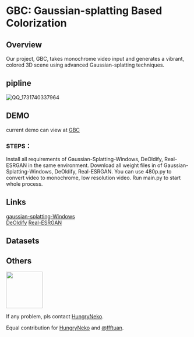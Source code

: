 # GBC: Gaussian-splatting Based Colorization  
## Overview  
Our project, GBC, takes monochrome video input and generates a vibrant, colored 3D scene using advanced Gaussian-splatting techniques.  
## pipline  
![QQ_1731740337964](https://github.com/user-attachments/assets/fd442bf5-6b2a-447b-bb85-dbccbcbaa03d)

## DEMO
current demo can view at [GBC](http://elucidator.cn/gbc-demo/)  

### STEPS：  
Install all requirements of Gaussian-Splatting-Windows, DeOldify, Real-ESRGAN in the same environment.
Download all weight files in of Gaussian-Splatting-Windows, DeOldify, Real-ESRGAN.
You can use 480p.py to convert video to monochrome, low resolution video.
Run main.py to start whole process.

## Links  
[gaussian-splatting-Windows](https://github.com/jonstephens85/gaussian-splatting-Windows)  
[DeOldify](https://github.com/jantic/DeOldify)
[Real-ESRGAN](https://github.com/xinntao/Real-ESRGAN)

## Datasets

## Others    
<img src="https://github.com/HungryNeko/GBC-Gaussian-splatting-Based-Colorization/assets/160721586/abef1969-de6f-4b85-a9db-30a44ae0a872" width="100px">  

If any problem, pls contact [HungryNeko](https://github.com/HungryNeko).

Equal contribution for [HungryNeko](https://github.com/HungryNeko) and [@ffftuan](https://github.com/ffftuanxxx).
